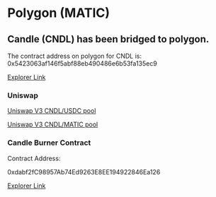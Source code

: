 # Polygon (MATIC)

## Candle (CNDL) has been bridged to polygon.&#x20;

The contract address on polygon for CNDL is: 0x5423063af146f5abf88eb490486e6b53fa135ec9

[Explorer Link](https://polygonscan.com/token/0x5423063af146f5abf88eb490486e6b53fa135ec9)

### Uniswap

[Uniswap V3 CNDL/USDC pool](https://app.uniswap.org/#/pool/16363)

[Uniswap V3 CNDL/MATIC pool](https://app.uniswap.org/#/pool/16366)

### Candle Burner Contract

Contract Address:

0xdabf2fC98957Ab74Ed9263E8EE194922846Ea126

[Explorer Link](https://polygonscan.com/address/0xdabf2fC98957Ab74Ed9263E8EE194922846Ea126)


